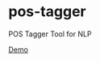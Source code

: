 # pos-tagger
POS Tagger Tool for NLP

<a href='https://diewland.github.io/pos-tagger/index.html'>Demo</a>
